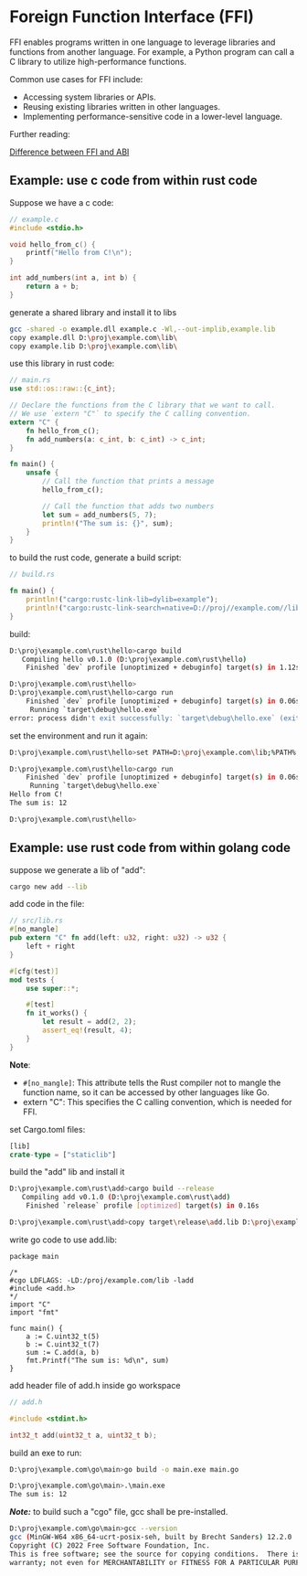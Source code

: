 Foreign Function Interface (FFI)
===

FFI enables programs written in one language to
leverage libraries and functions from another language.
For example, a Python program can call a C library to utilize
high-performance functions.

Common use cases for FFI include:

* Accessing system libraries or APIs.
* Reusing existing libraries written in other languages.
* Implementing performance-sensitive code in a lower-level language.

Further reading:

[Difference between FFI and ABI](./ffi_vs_abi.md)

Example: use c code from within rust code
---

Suppose we have a c code:

```c
// example.c
#include <stdio.h>

void hello_from_c() {
    printf("Hello from C!\n");
}

int add_numbers(int a, int b) {
    return a + b;
}
```

generate a shared library and install it to libs

```bash
gcc -shared -o example.dll example.c -Wl,--out-implib,example.lib
copy example.dll D:\proj\example.com\lib\
copy example.lib D:\proj\example.com\lib\
```

use this library in rust code:

```rust
// main.rs
use std::os::raw::{c_int};

// Declare the functions from the C library that we want to call.
// We use `extern "C"` to specify the C calling convention.
extern "C" {
    fn hello_from_c();
    fn add_numbers(a: c_int, b: c_int) -> c_int;
}

fn main() {
    unsafe {
        // Call the function that prints a message
        hello_from_c();

        // Call the function that adds two numbers
        let sum = add_numbers(5, 7);
        println!("The sum is: {}", sum);
    }
}
```

to build the rust code, generate a build script:

```rust
// build.rs

fn main() {
    println!("cargo:rustc-link-lib=dylib=example");
    println!("cargo:rustc-link-search=native=D://proj//example.com//lib");
}
```

build:

```bash
D:\proj\example.com\rust\hello>cargo build
   Compiling hello v0.1.0 (D:\proj\example.com\rust\hello)
    Finished `dev` profile [unoptimized + debuginfo] target(s) in 1.12s

D:\proj\example.com\rust\hello>
D:\proj\example.com\rust\hello>cargo run
    Finished `dev` profile [unoptimized + debuginfo] target(s) in 0.06s
     Running `target\debug\hello.exe`
error: process didn't exit successfully: `target\debug\hello.exe` (exit code: 0xc0000135, STATUS_DLL_NOT_FOUND)
```

set the environment and run it again:

```bash
D:\proj\example.com\rust\hello>set PATH=D:\proj\example.com\lib;%PATH%

D:\proj\example.com\rust\hello>cargo run
    Finished `dev` profile [unoptimized + debuginfo] target(s) in 0.06s
     Running `target\debug\hello.exe`
Hello from C!
The sum is: 12

D:\proj\example.com\rust\hello>
```

Example: use rust code from within golang code
---

suppose we generate a lib of "add":

```bash
cargo new add --lib
```

add code in the file:

```rust
// src/lib.rs
#[no_mangle]
pub extern "C" fn add(left: u32, right: u32) -> u32 {
    left + right
}

#[cfg(test)]
mod tests {
    use super::*;

    #[test]
    fn it_works() {
        let result = add(2, 2);
        assert_eq!(result, 4);
    }
}
```

**Note**:

* `#[no_mangle]`: This attribute tells the Rust compiler not to
mangle the function name, so it can be accessed by other languages like Go.
* extern "C": This specifies the C calling convention, which is needed for FFI.

set Cargo.toml files:

```rust
[lib]
crate-type = ["staticlib"] 
```

build the "add" lib and install it

```bash
D:\proj\example.com\rust\add>cargo build --release
   Compiling add v0.1.0 (D:\proj\example.com\rust\add)
    Finished `release` profile [optimized] target(s) in 0.16s

D:\proj\example.com\rust\add>copy target\release\add.lib D:\proj\example.com\lib\
```

write go code to use add.lib:

```golang
package main

/*
#cgo LDFLAGS: -LD:/proj/example.com/lib -ladd
#include <add.h>
*/
import "C"
import "fmt"

func main() {
    a := C.uint32_t(5)
    b := C.uint32_t(7)
    sum := C.add(a, b)
    fmt.Printf("The sum is: %d\n", sum)
}
```

add header file of add.h inside go workspace

```c
// add.h

#include <stdint.h>

int32_t add(uint32_t a, uint32_t b);
```

build an exe to run:

```bash
D:\proj\example.com\go\main>go build -o main.exe main.go

D:\proj\example.com\go\main>.\main.exe
The sum is: 12
```

***Note:*** to build such a "cgo" file, gcc shall be pre-installed.

```bash
D:\proj\example.com\go\main>gcc --version
gcc (MinGW-W64 x86_64-ucrt-posix-seh, built by Brecht Sanders) 12.2.0
Copyright (C) 2022 Free Software Foundation, Inc.
This is free software; see the source for copying conditions.  There is NO
warranty; not even for MERCHANTABILITY or FITNESS FOR A PARTICULAR PURPOSE.
```

